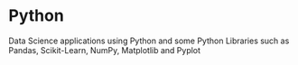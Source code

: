 # Python
Data Science applications using Python and some Python Libraries such as Pandas, Scikit-Learn, NumPy, Matplotlib and Pyplot
